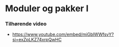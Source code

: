 # Moduler og pakker I

### Tilhørende video

* https://www.youtube.com/embed/miGblWWfsvY?si=exZpLKZ74xrpQwHC